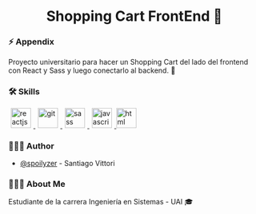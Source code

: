 <h1 align=center> Shopping Cart FrontEnd 🛒 </h1>

### ⚡ Appendix

Proyecto universitario para hacer un Shopping Cart del lado del frontend con React y Sass y luego conectarlo al backend. 🚀

### 🛠 Skills
<div> 
<a href="https://reactjs.org/" target="_blank" rel="noreferrer"> <img src="https://cdn.icon-icons.com/icons2/2415/PNG/512/react_original_logo_icon_146374.png" alt="reactjs" width="40px" height="40px" HSPACE="5"/> </a>
<a href="https://git-scm.com/" target="_blank" rel="noreferrer"> <img src="https://cdn.icon-icons.com/icons2/2415/PNG/512/git_plain_logo_icon_146507.png" alt="git" width="40px" height="40px" HSPACE="5"/> </a> 
<a href="https://sass-lang.com/" target="_blank" rel="noreferrer"> <img src="https://cdn.icon-icons.com/icons2/2107/PNG/512/file_type_sass_icon_130182.png" alt="sass" width="40px" height="40px" HSPACE="5"/> </a> 
<a href="https://developer.mozilla.org/es/docs/Web/JavaScript" target="_blank" rel="noreferrer"> <img src="https://cdn.icon-icons.com/icons2/2108/PNG/512/javascript_icon_130900.png" alt="javascript" width="40px" height="40px" HSPACE="5"/> </a> 
<a href="https://developer.mozilla.org/es/docs/Web/HTML" target="_blank" rel="noreferrer"> <img src="https://cdn.icon-icons.com/icons2/2107/PNG/512/file_type_html_icon_130541.png" alt="html" width="40px" height="40px"/> </a> 
</div>

### 👨🏽‍💻 Author
- [@spoilyzer](https://www.github.com/spoilyzer) - Santiago Vittori

### 🙋🏽‍♂️ About Me
Estudiante de la carrera Ingeniería en Sistemas - UAI 🎓<br>
